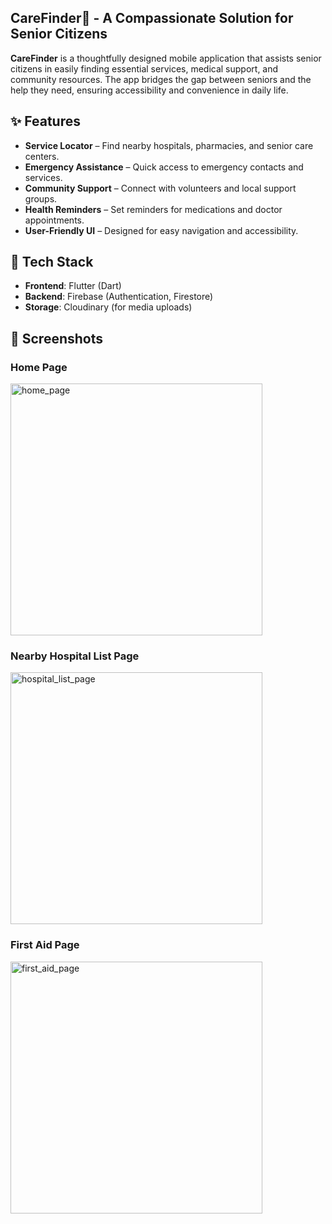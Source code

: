 ## **CareFinder**🏥  - A Compassionate Solution for Senior Citizens  

**CareFinder** is a thoughtfully designed mobile application that assists senior citizens in easily finding essential services, medical support, and community resources. The app bridges the gap between seniors and the help they need, ensuring accessibility and convenience in daily life.  

## ✨ **Features** 
- **Service Locator** – Find nearby hospitals, pharmacies, and senior care centers.  
- **Emergency Assistance** – Quick access to emergency contacts and services.  
- **Community Support** – Connect with volunteers and local support groups.  
- **Health Reminders** – Set reminders for medications and doctor appointments.  
- **User-Friendly UI** – Designed for easy navigation and accessibility.  

## 🔧 **Tech Stack** 
- **Frontend**: Flutter (Dart)  
- **Backend**: Firebase (Authentication, Firestore)  
- **Storage**: Cloudinary (for media uploads)
    
## 📸 **Screenshots**  

### **Home Page**  
<img width="403" alt="home_page" src="https://github.com/user-attachments/assets/1abc9433-8312-426f-af61-7651b1faa536" />

### **Nearby Hospital List Page**  
<img width="403" alt="hospital_list_page" src="https://github.com/user-attachments/assets/3f2753dc-cd38-4e40-b8ab-d19b1dadd77e" />


### **First Aid Page**  
<img width="403" alt="first_aid_page" src="https://github.com/user-attachments/assets/e10970c1-cdfc-4b4e-a4c8-e656d2594fa6" />


